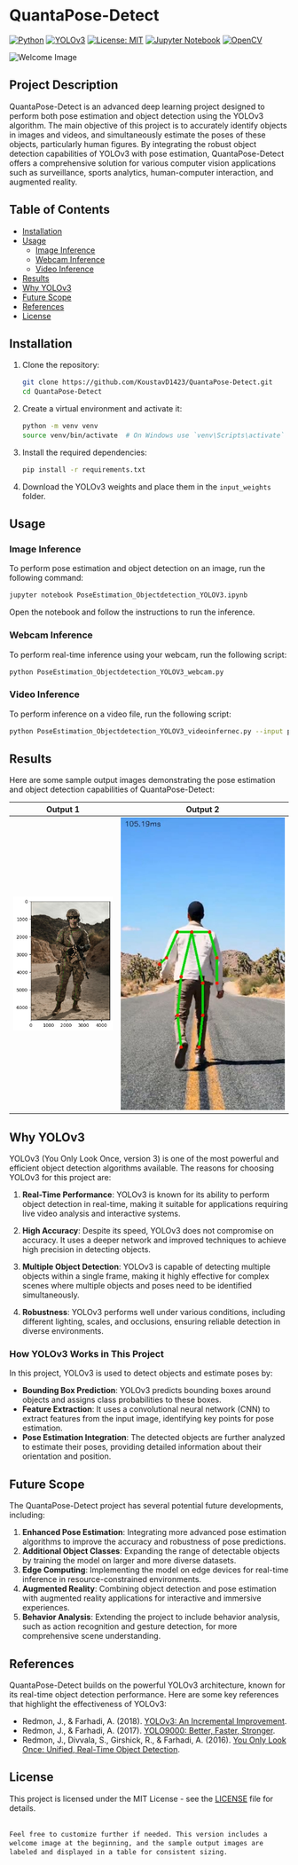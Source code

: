 # QuantaPose-Detect

[![Python](https://img.shields.io/badge/Python-3.7%2B-blue)](https://www.python.org/)
[![YOLOv3](https://img.shields.io/badge/YOLOv3-Deep%20Learning-orange)](https://pjreddie.com/darknet/yolo/)
[![License: MIT](https://img.shields.io/badge/License-MIT-yellow.svg)](https://opensource.org/licenses/MIT)
[![Jupyter Notebook](https://img.shields.io/badge/Notebook-Jupyter-blue)](https://jupyter.org/)
[![OpenCV](https://img.shields.io/badge/OpenCV-4.5.1-green)](https://opencv.org/)

![Welcome Image](images/welcome.png)

## Project Description

QuantaPose-Detect is an advanced deep learning project designed to perform both pose estimation and object detection using the YOLOv3 algorithm. The main objective of this project is to accurately identify objects in images and videos, and simultaneously estimate the poses of these objects, particularly human figures. By integrating the robust object detection capabilities of YOLOv3 with pose estimation, QuantaPose-Detect offers a comprehensive solution for various computer vision applications such as surveillance, sports analytics, human-computer interaction, and augmented reality.

## Table of Contents

- [Installation](#installation)
- [Usage](#usage)
  - [Image Inference](#image-inference)
  - [Webcam Inference](#webcam-inference)
  - [Video Inference](#video-inference)
- [Results](#results)
- [Why YOLOv3](#why-yolov3)
- [Future Scope](#future-scope)
- [References](#references)
- [License](#license)

## Installation

1. Clone the repository:
   ```sh
   git clone https://github.com/KoustavD1423/QuantaPose-Detect.git
   cd QuantaPose-Detect
   ```

2. Create a virtual environment and activate it:
   ```sh
   python -m venv venv
   source venv/bin/activate  # On Windows use `venv\Scripts\activate`
   ```

3. Install the required dependencies:
   ```sh
   pip install -r requirements.txt
   ```

4. Download the YOLOv3 weights and place them in the `input_weights` folder.

## Usage

### Image Inference

To perform pose estimation and object detection on an image, run the following command:

```sh
jupyter notebook PoseEstimation_Objectdetection_YOLOV3.ipynb
```

Open the notebook and follow the instructions to run the inference.

### Webcam Inference

To perform real-time inference using your webcam, run the following script:

```sh
python PoseEstimation_Objectdetection_YOLOV3_webcam.py
```

### Video Inference

To perform inference on a video file, run the following script:

```sh
python PoseEstimation_Objectdetection_YOLOV3_videoinfernec.py --input path/to/video.mp4
```

## Results

Here are some sample output images demonstrating the pose estimation and object detection capabilities of QuantaPose-Detect:

| Output 1 | Output 2 |
|----------|----------|
| ![Sample Output 1](output.png) | ![Sample Output 2](output2.jpg) |

## Why YOLOv3

YOLOv3 (You Only Look Once, version 3) is one of the most powerful and efficient object detection algorithms available. The reasons for choosing YOLOv3 for this project are:

1. **Real-Time Performance**: YOLOv3 is known for its ability to perform object detection in real-time, making it suitable for applications requiring live video analysis and interactive systems.

2. **High Accuracy**: Despite its speed, YOLOv3 does not compromise on accuracy. It uses a deeper network and improved techniques to achieve high precision in detecting objects.

3. **Multiple Object Detection**: YOLOv3 is capable of detecting multiple objects within a single frame, making it highly effective for complex scenes where multiple objects and poses need to be identified simultaneously.

4. **Robustness**: YOLOv3 performs well under various conditions, including different lighting, scales, and occlusions, ensuring reliable detection in diverse environments.

### How YOLOv3 Works in This Project

In this project, YOLOv3 is used to detect objects and estimate poses by:

- **Bounding Box Prediction**: YOLOv3 predicts bounding boxes around objects and assigns class probabilities to these boxes.
- **Feature Extraction**: It uses a convolutional neural network (CNN) to extract features from the input image, identifying key points for pose estimation.
- **Pose Estimation Integration**: The detected objects are further analyzed to estimate their poses, providing detailed information about their orientation and position.

## Future Scope

The QuantaPose-Detect project has several potential future developments, including:

1. **Enhanced Pose Estimation**: Integrating more advanced pose estimation algorithms to improve the accuracy and robustness of pose predictions.
2. **Additional Object Classes**: Expanding the range of detectable objects by training the model on larger and more diverse datasets.
3. **Edge Computing**: Implementing the model on edge devices for real-time inference in resource-constrained environments.
4. **Augmented Reality**: Combining object detection and pose estimation with augmented reality applications for interactive and immersive experiences.
5. **Behavior Analysis**: Extending the project to include behavior analysis, such as action recognition and gesture detection, for more comprehensive scene understanding.

## References

QuantaPose-Detect builds on the powerful YOLOv3 architecture, known for its real-time object detection performance. Here are some key references that highlight the effectiveness of YOLOv3:

- Redmon, J., & Farhadi, A. (2018). [YOLOv3: An Incremental Improvement](https://pjreddie.com/media/files/papers/YOLOv3.pdf).
- Redmon, J., & Farhadi, A. (2017). [YOLO9000: Better, Faster, Stronger](https://pjreddie.com/media/files/papers/YOLO9000.pdf).
- Redmon, J., Divvala, S., Girshick, R., & Farhadi, A. (2016). [You Only Look Once: Unified, Real-Time Object Detection](https://pjreddie.com/media/files/papers/yolo.pdf).

## License

This project is licensed under the MIT License - see the [LICENSE](LICENSE) file for details.
```

Feel free to customize further if needed. This version includes a welcome image at the beginning, and the sample output images are labeled and displayed in a table for consistent sizing.
